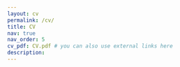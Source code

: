 ```yaml
---
layout: cv
permalink: /cv/
title: CV
nav: true
nav_order: 5
cv_pdf: CV.pdf # you can also use external links here
description:
---
```

